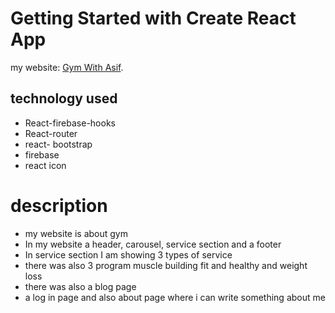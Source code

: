 # Getting Started with Create React App

my website: [Gym With Asif](https://gym-freak-176ed.web.app/about).

## technology used 
* React-firebase-hooks
* React-router
* react- bootstrap
* firebase
* react icon
# description
* my website is about gym
* In my website a header, carousel, service section and a footer
* In service section I am showing 3 types of service 
* there was also 3 program muscle building fit and healthy and weight loss
* there was also a blog page 
* a log in page and also about page where i can write something about me 